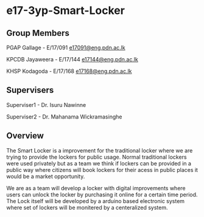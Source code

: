 # e17-3yp-Smart-Locker

## Group Members

PGAP Gallage - E/17/091 e17091@eng.pdn.ac.lk

KPCDB Jayaweera - E/17/144 e17144@eng.pdn.ac.lk

KHSP Kodagoda - E/17/168 e17168@eng.pdn.ac.lk

## Supervisers 

Superviser1 - Dr. Isuru Nawinne

Superviser2 - Dr. Mahanama Wickramasinghe

## Overview

The Smart Locker is a improvement for the traditional locker where we are trying to provide the lockers for public usage.
Normal traditional lockers were used privately but as a team we think if lockers can be provided in a public way where citizens will 
book lockers for their acess in public places it would be a market opportunity.

We are as a team will develop a locker with digital improvements where users can unlock the locker by purchasing it online for a certain time period.
The Lock itself will be developed by a arduino based electronic system where set of lockers will be monitered by a centeralized system.
 

